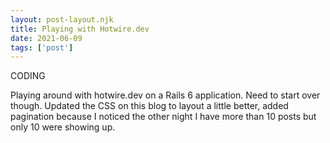 ```yaml
---
layout: post-layout.njk
title: Playing with Hotwire.dev
date: 2021-06-09
tags: ['post']
---
```

<!-- Excerpt Start -->
CODING
<!-- Excerpt End -->

Playing around with hotwire.dev on a Rails 6 application. Need to start over though. Updated the CSS on this blog to layout a little better, added pagination because I noticed the other night I have more than 10 posts but only 10 were showing up.
